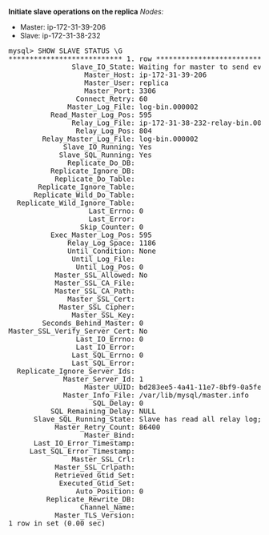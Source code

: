 <b>Initiate slave operations on the replica</b>
<i>Nodes:</i>
<ul>
<li>Master: ip-172-31-39-206</li>
<li>Slave: ip-172-31-38-232</li>
</ul>
<pre>
mysql> SHOW SLAVE STATUS \G
*************************** 1. row ***************************
               Slave_IO_State: Waiting for master to send event
                  Master_Host: ip-172-31-39-206
                  Master_User: replica
                  Master_Port: 3306
                Connect_Retry: 60
              Master_Log_File: log-bin.000002
          Read_Master_Log_Pos: 595
               Relay_Log_File: ip-172-31-38-232-relay-bin.000003
                Relay_Log_Pos: 804
        Relay_Master_Log_File: log-bin.000002
             Slave_IO_Running: Yes
            Slave_SQL_Running: Yes
              Replicate_Do_DB: 
          Replicate_Ignore_DB: 
           Replicate_Do_Table: 
       Replicate_Ignore_Table: 
      Replicate_Wild_Do_Table: 
  Replicate_Wild_Ignore_Table: 
                   Last_Errno: 0
                   Last_Error: 
                 Skip_Counter: 0
          Exec_Master_Log_Pos: 595
              Relay_Log_Space: 1186
              Until_Condition: None
               Until_Log_File: 
                Until_Log_Pos: 0
           Master_SSL_Allowed: No
           Master_SSL_CA_File: 
           Master_SSL_CA_Path: 
              Master_SSL_Cert: 
            Master_SSL_Cipher: 
               Master_SSL_Key: 
        Seconds_Behind_Master: 0
Master_SSL_Verify_Server_Cert: No
                Last_IO_Errno: 0
                Last_IO_Error: 
               Last_SQL_Errno: 0
               Last_SQL_Error: 
  Replicate_Ignore_Server_Ids: 
             Master_Server_Id: 1
                  Master_UUID: bd283ee5-4a41-11e7-8bf9-0a5fe90751e7
             Master_Info_File: /var/lib/mysql/master.info
                    SQL_Delay: 0
          SQL_Remaining_Delay: NULL
      Slave_SQL_Running_State: Slave has read all relay log; waiting for more updates
           Master_Retry_Count: 86400
                  Master_Bind: 
      Last_IO_Error_Timestamp: 
     Last_SQL_Error_Timestamp: 
               Master_SSL_Crl: 
           Master_SSL_Crlpath: 
           Retrieved_Gtid_Set: 
            Executed_Gtid_Set: 
                Auto_Position: 0
         Replicate_Rewrite_DB: 
                 Channel_Name: 
           Master_TLS_Version: 
1 row in set (0.00 sec)
</pre>